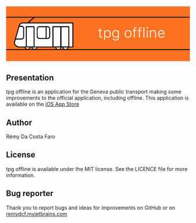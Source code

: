 
![tpg offline logo](banniere.png)

## Presentation

tpg offline is an application for the Geneva public transport making some improvements to the official application, including offline. This application is available on the [iOS App Store](https://itunes.apple.com/us/app/tpg-offline/id1001560047?l=fr&ls=1&mt=8)

## Author

Rémy Da Costa Faro

## License

tpg offline is available under the MIT license. See the LICENCE file for more information.

## Bug reporter

Thank you to report bugs and ideas for improvements on GitHub or on [remydcf.myjetbrains.com](https://remydcf.myjetbrains.com/youtrack/issues?q=project%3A+%7Btpg+offline+(iOS)%7D+sort+by%3A+State%2C+Updated)
